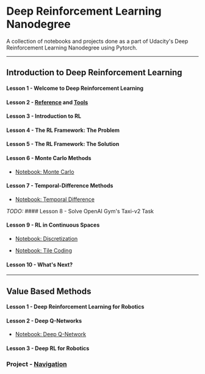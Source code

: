 # Deep Reinforcement Learning Nanodegree
A collection of notebooks and projects done as a part of Udacity's Deep Reinforcement Learning Nanodegree using Pytorch.

----------------------------------------------------------------------------------------------------------

## Introduction to Deep Reinforcement Learning

#### Lesson 1 - Welcome to Deep Reinforcement Learning

#### Lesson 2 - [Reference](cheatsheet.pdf) and [Tools](https://gym.openai.com/)

#### Lesson 3 - Introduction to RL

#### Lesson 4 - The RL Framework: The Problem

#### Lesson 5 - The RL Framework: The Solution

#### Lesson 6 - Monte Carlo Methods

- [Notebook: Monte Carlo](1.%20Introduction%20to%20Deep%20Reinforcement%20Learning/L6%20monte-carlo/Monte_Carlo.ipynb)

#### Lesson 7 - Temporal-Difference Methods

- [Notebook: Temporal Difference](1.%20Introduction%20to%20Deep%20Reinforcement%20Learning/L7%20temporal-difference/Temporal_Difference.ipynb)

_TODO:_ #### Lesson 8 - Solve OpenAI Gym's Taxi-v2 Task

#### Lesson 9 - RL in Continuous Spaces

- [Notebook: Discretization](1.%20Introduction%20to%20Deep%20Reinforcement%20Learning/L9%20rl-in-continous-spaces/discretization/Discretization.ipynb)

- [Notebook: Tile Coding](1.%20Introduction%20to%20Deep%20Reinforcement%20Learning/L9%20rl-in-continous-spaces/tile-coding/Tile_Coding.ipynb)

#### Lesson 10 -  What's Next?

----------------------------------------------------------------------------------------------------------

## Value Based Methods

#### Lesson 1 - Deep Reinforcement Learning for Robotics

#### Lesson 2 - Deep Q-Networks

- [Notebook: Deep Q-Network](2.%20Value-Based%20Methods/L2%20dqn/Deep_Q_Network.ipynb)

#### Lesson 3 - Deep RL for Robotics

### Project - [Navigation](2.%20Value-Based%20Methods/p1_navigation)
